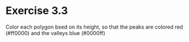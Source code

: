 
# Exercise 3.3

Color each polygon bsed on its height, so that the peaks are colored red (#ff0000) and the valleys blue (#0000ff)
